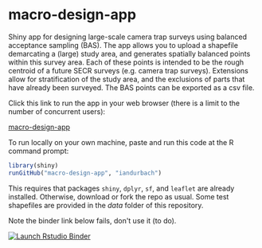 # macro-design-app
Shiny app for designing large-scale camera trap surveys using balanced acceptance sampling (BAS). The app allows you to upload a shapefile demarcating a (large) study area, and generates spatially balanced points within this survey area. Each of these points is intended to be the rough centroid of a future SECR surveys (e.g. camera trap surveys). Extensions allow for stratification of the study area, and the exclusions of parts that have already been surveyed. The BAS points can be exported as a csv file.

Click this link to run the app in your web browser (there is a limit to the number of concurrent users):

[macro-design-app](https://iandurbach.shinyapps.io/macro-design-app/)

To run locally on your own machine, paste and run this code at the R command prompt:

```r
library(shiny)
runGitHub("macro-design-app", "iandurbach")
```

This requires that packages `shiny`, `dplyr`, `sf`, and `leaflet` are already installed. Otherwise, download or fork the repo as usual. Some test shapefiles are provided in the *data* folder of this repository.

Note the binder link below fails, don't use it (to do).

<!-- badges: start -->
[![Launch Rstudio Binder](http://mybinder.org/badge_logo.svg)](https://mybinder.org/v2/gh/iandurbach/macro-design-app/master?urlpath=rstudio)
<!-- badges: end -->

